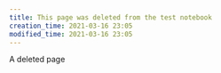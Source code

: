 ```yaml
---
title: This page was deleted from the test notebook
creation_time: 2021-03-16 23:05
modified_time: 2021-03-16 23:05
---
```


A deleted page

